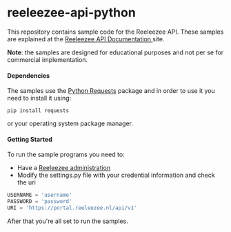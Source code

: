# reeleezee-api-python
This repository contains sample code for the Reeleezee API. These samples are explained at the [Reeleezee API Documentation ](https://www.reeleezee.nl/developer/docs/api/) site.

**Note**: the samples are designed for educational purposes and not per se for commercial implementation.

#### Dependencies
The samples use the [Python Requests](http://docs.python-requests.org/en/master/) package and in order to use it you need to install it using:

    pip install requests

or your operating system package manager.

#### Getting Started
To run the sample programs you need to:

- Have a [Reeleezee administration](https://www.reeleezee.nl)
- Modify the settings.py file with your credential information and check the uri

```python
USERNAME = 'username'
PASSWORD = 'password'
URI = 'https://portal.reeleezee.nl/api/v1'
```

After that you're all set to run the samples.

